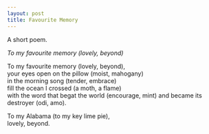 ```yaml
---
layout: post
title: Favourite Memory
---
```


A short poem. 

*To my favourite memory (lovely, beyond)*

To my favourite memory (lovely, beyond),  
your eyes open on the pillow (moist, mahogany)  
in the morning song (tender, embrace)  
fill the ocean I crossed (a moth, a flame)  
with the word that begat the world (encourage, mint) and became its destroyer (odi, amo).  

To my Alabama (to my key lime pie),  
lovely, beyond.